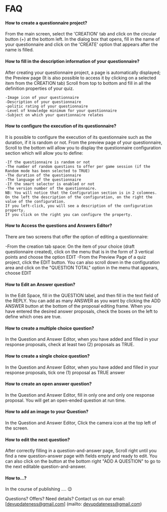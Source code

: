 # FAQ

#### How to create a questionnaire project?
From the main screen, select the 'CREATION' tab and click on the circular button (+) at the bottom left.
In the dialog box that opens, fill in the name of your questionnaire and click on the 'CREATE' option that appears after the name is filled.

#### How to fill in the description information of your questionnaire?
After creating your questionnaire project, a page is automatically displayed; the Preview page (It is also possible to access it by clicking on a selected item from the CREATION tab)
Scroll from top to bottom and fill in all the definition properties of your quiz.

    -Image icon of your questionnaire
    -Description of your questionnaire
    -politic rating of your questionnaire
    -Level of knowledge minimum for your questionnaire
    -Subject on which your questionnaire relates

#### How to configure the execution of its questionnaire?
It is possible to configure the execution of its questionnaire such as the duration, if it is random or not.
From the preview page of your questionnaire, Scroll to the bottom will allow you to display the questionnaire configuration section which will allow you to define:

    -If the questionnaire is random or not
    -The number of random questions to offer per game session (if the Random mode has been selected to TRUE)
    -The duration of the questionnaire
    -The language of the questionnaire
    -If the smart selector is enabled or not
    -The version number of the questionnaire.
    NB: You will notice that the Configuration section is in 2 colomnes.
    On the left the description of the configuration, on the right the value of the configuration.
    If you left-click, you will see a description of the configuration property.
    If you click on the right you can configure the property.

#### How to Access the questions and Answers Editor?
There are two screens that offer the option of editing a questionnaire:

-From the creation tab space: On the item of your choice (draft questionnaire created), click on the menu that is in the form of 3 vertical points and choose the option EDIT
-From the Preview Page of a quiz project, click the EDIT button. You can also scroll down in the configuration area and click on the "QUESTION TOTAL" option in the menu that appears, choose EDIT

#### How to Edit an Answer question?
In the Edit Space, fill in the QUESTION label, and then fill in the text field of the REPLY. You can add as many ANSWER as you want by clicking the ADD ANSWER button at the bottom of the proposal editing frame.
When you have entered the desired answer proposals, check the boxes on the left to define which ones are true.

#### How to create a multiple choice question?
In the Question and Answer Editor, when you have added and filled in your response proposals, check at least two (2) proposals as TRUE.

#### How to create a single choice question?
In the Question and Answer Editor, when you have added and filled in your response proposals, tick one (1) proposal as TRUE answer

#### How to create an open answer question?
In the Question and Answer Editor, fill in only one and only one response proposal. You will get an open-ended question at run time.

#### How to add an image to your Question?
In the Question and Answer Editor, Click the camera icon at the top left of the screen.

#### How to edit the next question?
After correctly filling in a question-and-answer page, Scroll right until you find a new question-answer page with fields empty and ready to edit.
You can also click on the button at the bottom right "ADD A QUESTION" to go to the next editable question-and-answer.

#### How to...?
In the course of publishing .... 😉

Questions? Offers? Need details? Contact us on our email: [devupdateness@gmail.com] (mailto: devupdateness@gmail.com)